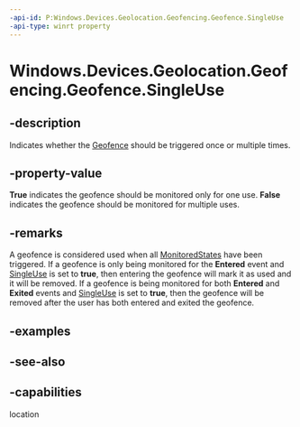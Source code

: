 ```yaml
---
-api-id: P:Windows.Devices.Geolocation.Geofencing.Geofence.SingleUse
-api-type: winrt property
---
```


<!-- Property syntax
public bool SingleUse { get; }
-->

# Windows.Devices.Geolocation.Geofencing.Geofence.SingleUse

## -description
Indicates whether the [Geofence](geofence.md) should be triggered once or multiple times.

## -property-value
**True** indicates the geofence should be monitored only for one use. **False** indicates the geofence should be monitored for multiple uses.

## -remarks
A geofence is considered used when all [MonitoredStates](geofence_monitoredstates.md) have been triggered. If a geofence is only being monitored for the **Entered** event and [SingleUse](geofence_singleuse.md) is set to **true**, then entering the geofence will mark it as used and it will be removed. If a geofence is being monitored for both **Entered** and **Exited** events and [SingleUse](geofence_singleuse.md) is set to **true**, then the geofence will be removed after the user has both entered and exited the geofence.

## -examples

## -see-also

## -capabilities
location
